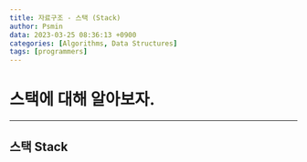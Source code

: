 ```yaml
---
title: 자료구조 - 스택 (Stack)
author: Psmin
data: 2023-03-25 08:36:13 +0900
categories: [Algorithms, Data Structures]
tags: [programmers]
---
```


# 스택에 대해 알아보자.

---

## 스택 Stack
